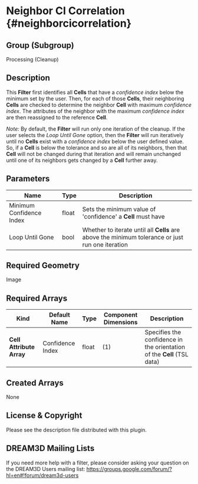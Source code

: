 Neighbor CI Correlation {#neighborcicorrelation}
======

## Group (Subgroup) ##
Processing (Cleanup)

## Description ##
This **Filter** first identifies all **Cells** that have a *confidence index* below the minimum set by the user.  Then, for each of those **Cells**, their neighboring **Cells** are checked to determine the neighbor **Cell** with maximum *confidence index*.  The attributes of the neighbor with the maximum *confidence index* are then reassigned to the reference **Cell**.

*Note:* By default, the **Filter** will run only one iteration of the cleanup.  If the user selects the *Loop Until Gone* option, then the **Filter** will run iteratively until no **Cells** exist with a *confidence index* below the user defined value. So, if a **Cell** is below the tolerance and so are all of its neighbors, then that **Cell** will not be changed during that iteration and will remain unchanged until one of its neighbors gets changed by a **Cell** further away.  

## Parameters ##
| Name | Type | Description |
|------|------|-------------|
| Minimum Confidence Index | float | Sets the minimum value of 'confidence' a **Cell** must have |
| Loop Until Gone | bool | Whether to iterate until all **Cells** are above the minimum tolerance or just run one iteration |

## Required Geometry ##
Image

## Required Arrays ##
| Kind | Default Name | Type | Component Dimensions | Description |
|------|--------------|-------------|---------|-----|
| **Cell Attribute Array** | Confidence Index | float | (1) | Specifies the confidence in the orientation of the **Cell** (TSL data) |

## Created Arrays ##
None


## License & Copyright ##

Please see the description file distributed with this plugin.

## DREAM3D Mailing Lists ##

If you need more help with a filter, please consider asking your question on the DREAM3D Users mailing list:
https://groups.google.com/forum/?hl=en#!forum/dream3d-users


